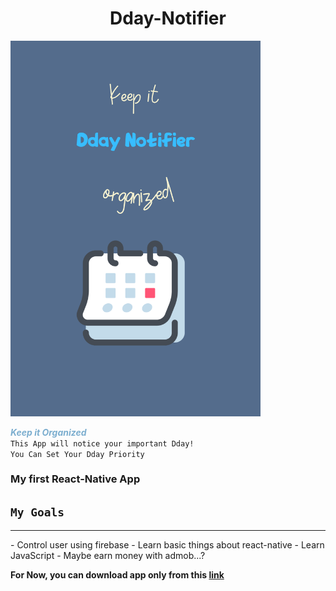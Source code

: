 # <div align='center'>Dday-Notifier</div>

<img src="./src/Components/images/logo.png" width=400px>

**_<span style="color:#7caecf">Keep it Organized</span>_**<br>
`This App will notice your important Dday!`<br>
`You Can Set Your Dday Priority`

### My first React-Native App

## `My Goals`

<hr>
- Control user using firebase
- Learn basic things about react-native
- Learn JavaScript
- Maybe earn money with admob...?

**For Now, you can download app only from this [link](https://github.com/alpha-src/Dday_Notifier/blob/main/Dday-Notifier.apk)**
